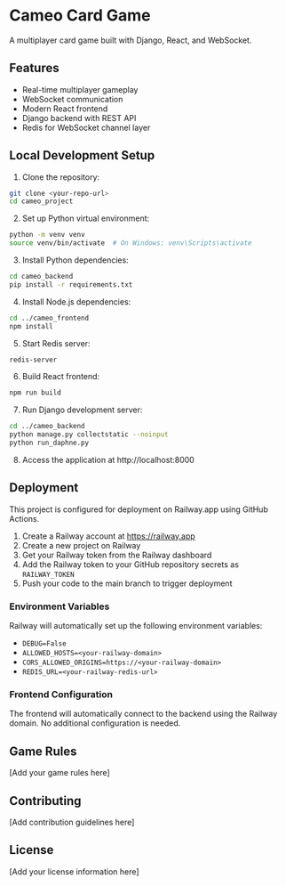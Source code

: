 # Cameo Card Game

A multiplayer card game built with Django, React, and WebSocket.

## Features

- Real-time multiplayer gameplay
- WebSocket communication
- Modern React frontend
- Django backend with REST API
- Redis for WebSocket channel layer

## Local Development Setup

1. Clone the repository:
```bash
git clone <your-repo-url>
cd cameo_project
```

2. Set up Python virtual environment:
```bash
python -m venv venv
source venv/bin/activate  # On Windows: venv\Scripts\activate
```

3. Install Python dependencies:
```bash
cd cameo_backend
pip install -r requirements.txt
```

4. Install Node.js dependencies:
```bash
cd ../cameo_frontend
npm install
```

5. Start Redis server:
```bash
redis-server
```

6. Build React frontend:
```bash
npm run build
```

7. Run Django development server:
```bash
cd ../cameo_backend
python manage.py collectstatic --noinput
python run_daphne.py
```

8. Access the application at http://localhost:8000

## Deployment

This project is configured for deployment on Railway.app using GitHub Actions.

1. Create a Railway account at https://railway.app
2. Create a new project on Railway
3. Get your Railway token from the Railway dashboard
4. Add the Railway token to your GitHub repository secrets as `RAILWAY_TOKEN`
5. Push your code to the main branch to trigger deployment

### Environment Variables

Railway will automatically set up the following environment variables:
- `DEBUG=False`
- `ALLOWED_HOSTS=<your-railway-domain>`
- `CORS_ALLOWED_ORIGINS=https://<your-railway-domain>`
- `REDIS_URL=<your-railway-redis-url>`

### Frontend Configuration

The frontend will automatically connect to the backend using the Railway domain. No additional configuration is needed.

## Game Rules

[Add your game rules here]

## Contributing

[Add contribution guidelines here]

## License

[Add your license information here] 